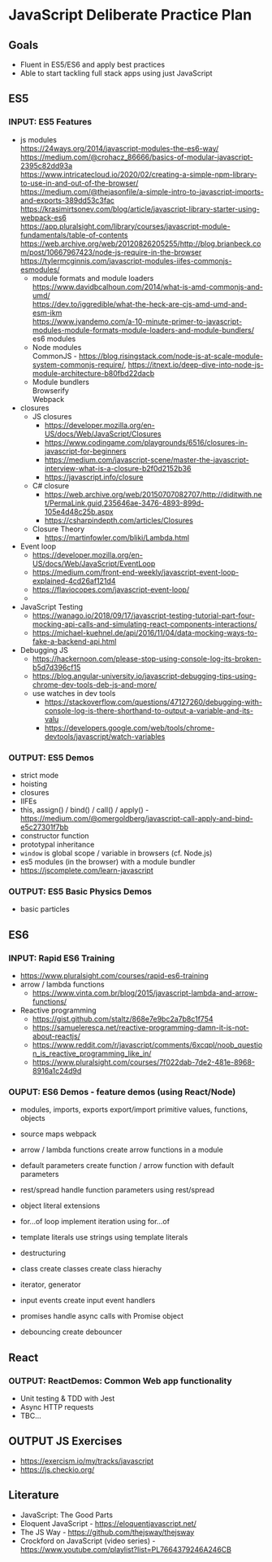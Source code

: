 # JavaScript Deliberate Practice Plan

## Goals
- Fluent in ES5/ES6 and apply best practices
- Able to start tackling full stack apps using just JavaScript

## ES5
### INPUT: ES5 Features
- js modules  
https://24ways.org/2014/javascript-modules-the-es6-way/  
https://medium.com/@crohacz_86666/basics-of-modular-javascript-2395c82dd93a  
https://www.intricatecloud.io/2020/02/creating-a-simple-npm-library-to-use-in-and-out-of-the-browser/  
https://medium.com/@thejasonfile/a-simple-intro-to-javascript-imports-and-exports-389dd53c3fac  
https://krasimirtsonev.com/blog/article/javascript-library-starter-using-webpack-es6  
https://app.pluralsight.com/library/courses/javascript-module-fundamentals/table-of-contents  
https://web.archive.org/web/20120826205255/http://blog.brianbeck.com/post/10667967423/node-js-require-in-the-browser  
https://tylermcginnis.com/javascript-modules-iifes-commonjs-esmodules/  
  - module formats and module loaders  
  https://www.davidbcalhoun.com/2014/what-is-amd-commonjs-and-umd/  
  https://dev.to/iggredible/what-the-heck-are-cjs-amd-umd-and-esm-ikm  
  https://www.jvandemo.com/a-10-minute-primer-to-javascript-modules-module-formats-module-loaders-and-module-bundlers/  
  es6 modules
  - Node modules  
  CommonJS - https://blog.risingstack.com/node-js-at-scale-module-system-commonjs-require/, https://itnext.io/deep-dive-into-node-js-module-architecture-b80fbd22dacb				
  - Module bundlers  
  Browserify  
  Webpack
- closures
  - JS closures
    - https://developer.mozilla.org/en-US/docs/Web/JavaScript/Closures
    - https://www.codingame.com/playgrounds/6516/closures-in-javascript-for-beginners
    - https://medium.com/javascript-scene/master-the-javascript-interview-what-is-a-closure-b2f0d2152b36
    - https://javascript.info/closure
  - C# closure
    - https://web.archive.org/web/20150707082707/http://diditwith.net/PermaLink,guid,235646ae-3476-4893-899d-105e4d48c25b.aspx
    - https://csharpindepth.com/articles/Closures
  - Closure Theory
    - https://martinfowler.com/bliki/Lambda.html
- Event loop
  - https://developer.mozilla.org/en-US/docs/Web/JavaScript/EventLoop
  - https://medium.com/front-end-weekly/javascript-event-loop-explained-4cd26af121d4
  - https://flaviocopes.com/javascript-event-loop/
  - 
- JavaScript Testing
  - https://wanago.io/2018/09/17/javascript-testing-tutorial-part-four-mocking-api-calls-and-simulating-react-components-interactions/  
  - https://michael-kuehnel.de/api/2016/11/04/data-mocking-ways-to-fake-a-backend-api.html  
- Debugging JS
  - https://hackernoon.com/please-stop-using-console-log-its-broken-b5d7d396cf15
  - https://blog.angular-university.io/javascript-debugging-tips-using-chrome-dev-tools-deb-js-and-more/
  - use watches in dev tools
    - https://stackoverflow.com/questions/47127260/debugging-with-console-log-is-there-shorthand-to-output-a-variable-and-its-valu
    - https://developers.google.com/web/tools/chrome-devtools/javascript/watch-variables

### OUTPUT: ES5 Demos
- strict mode
- hoisting
- closures
- IIFEs
- this, assign() / bind() / call() / apply() - https://medium.com/@omergoldberg/javascript-call-apply-and-bind-e5c27301f7bb
- constructor function
- prototypal inheritance
- `window` is global scope / variable in browsers (cf. Node.js)
- es5 modules (in the browser) with a module bundler
- https://jscomplete.com/learn-javascript

### OUTPUT: ES5 Basic Physics Demos
- basic particles

## ES6
### INPUT: Rapid ES6 Training
- https://www.pluralsight.com/courses/rapid-es6-training
- arrow / lambda functions
  - https://www.vinta.com.br/blog/2015/javascript-lambda-and-arrow-functions/
- Reactive programming
  - https://gist.github.com/staltz/868e7e9bc2a7b8c1f754
  - https://samueleresca.net/reactive-programming-damn-it-is-not-about-reactjs/
  - https://www.reddit.com/r/javascript/comments/6xcqpl/noob_question_is_reactive_programming_like_in/
  - https://www.pluralsight.com/courses/7f022dab-7de2-481e-8968-8916a1c24d9d

### OUPUT: ES6 Demos - feature demos (using React/Node)
- modules, imports, exports
  export/import primitive values, functions, objects
- source maps
  webpack
- arrow / lambda functions
  create arrow functions in a module
- default parameters
  create function / arrow function with default parameters
- rest/spread
  handle function parameters using rest/spread
- object literal extensions
- for...of loop
  implement iteration using for...of
- template literals
  use strings using template literals
- destructuring
- class
  create classes
  create class hierachy

- iterator, generator
- input events
  create input event handlers
- promises
  handle async calls with Promise object
- debouncing
  create debouncer

## React
### OUTPUT: ReactDemos: Common Web app functionality
- Unit testing & TDD with Jest
- Async HTTP requests
- TBC...

## OUTPUT JS Exercises
- https://exercism.io/my/tracks/javascript
- https://js.checkio.org/

## Literature
- JavaScript: The Good Parts
- Eloquent JavaScript - https://eloquentjavascript.net/
- The JS Way - https://github.com/thejsway/thejsway
- Crockford on JavaScript (video series) - https://www.youtube.com/playlist?list=PL7664379246A246CB
